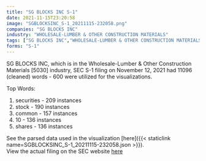 ```yaml
---
title: "SG BLOCKS INC S-1"
date: 2021-11-15T23:20:58
image: "SGBLOCKSINC_S-1_20211115-232058.png"
companies: "SG BLOCKS INC"
industry: "WHOLESALE-LUMBER & OTHER CONSTRUCTION MATERIALS"
tags: ["SG BLOCKS INC","WHOLESALE-LUMBER & OTHER CONSTRUCTION MATERIALS","11-12-2021","S-1"]
forms: "S-1"
---
```

SG BLOCKS INC, which is in the Wholesale-Lumber & Other Construction Materials [5030] industry, SEC S-1 filing on November 12, 2021 had 11096 (cleaned) words - 600 were utilized for the visualizations.

Top Words:
1. securities - 209 instances
2. stock - 190 instances
3. common - 157 instances
4. 10 - 136 instances
5. shares - 136 instances


See the parsed data used in the visualization [here]({{< staticlink name=SGBLOCKSINC_S-1_20211115-232058.json >}}).  
View the actual filing on the SEC website [here](https://www.sec.gov/Archives/edgar/data/1023994/0001213900-21-058249.txt)